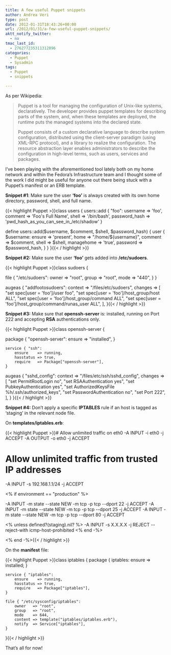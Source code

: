 ```yaml
---
title: A few useful Puppet snippets
author: Andrea Veri
type: post
date: 2012-01-31T18:43:26+00:00
url: /2012/01/31/a-few-useful-puppet-snippets/
aktt_notify_twitter:
  - no
tmac_last_id:
  - 276277235311312896
categories:
  - Puppet
  - Sysadmin
tags:
  - Puppet
  - snippets

---
```

As per Wikipedia: 

> Puppet is a tool for managing the configuration of Unix-like systems, declaratively. The developer provides puppet templates for describing parts of the system, and, when these templates are deployed, the runtime puts the managed systems into the declared state.
> 
> Puppet consists of a custom declarative language to describe system configuration, distributed using the client-server paradigm (using XML-RPC protocol), and a library to realize the configuration. The resource abstraction layer enables administrators to describe the configuration in high-level terms, such as users, services and packages.

I&#8217;ve been playing with the aforementioned tool lately both on my home network and within the Fedora&#8217;s Infrastructure team and I thought some of the work I did might be useful for anyone out there being stuck with a Puppet&#8217;s manifest or an ERB template. 

**Snippet #1**: Make sure the user **&#8216;foo&#8217;** is always created with its own home directory, password, shell, and full name.

{{< highlight Puppet >}}class users {
    users::add { "foo":
        username        => 'foo',
        comment         => 'Foo's Full Name',
        shell           => '/bin/bash',
        password_hash   => 'pwd_hash_as_you_can_see_in_/etc/shadow'
    }

define users::add($username, $comment, $shell, $password_hash) {
    user { $username:
        ensure => 'present',
        home   => "/home/${username}",
        comment => $comment,
        shell  => $shell,
        managehome => 'true',
        password => $password_hash,
    }
  }
}{{< / highlight >}}

**Snippet #2:** Make sure the user **&#8216;foo&#8217;** gets added into **/etc/sudoers**.

{{< highlight Puppet >}}class sudoers {

file { "/etc/sudoers":
      owner   => "root",
      group   => "root",
      mode    => "440",
     }
}

augeas { "addfootosudoers":
  context => "/files/etc/sudoers",
  changes => [
    "set spec[user = 'foo']/user foo",
    "set spec[user = 'foo']/host_group/host ALL",
    "set spec[user = 'foo']/host_group/command ALL",
    "set spec[user = 'foo']/host_group/command/runas_user ALL",
  ],
}{{< / highlight >}}

**Snippet #3:** Make sure that **openssh-server** is: installed, running on Port 222 and accepting **RSA** authentications only.

{{< highlight Puppet >}}class openssh-server {

  package { "openssh-server": 
      ensure => "installed",
  }

    service { "ssh":
        ensure    => running,
        hasstatus => true,
        require   => Package["openssh-server"],
    }

augeas { "sshd_config":
  context => "/files/etc/ssh/sshd_config",
    changes => [
    "set PermitRootLogin no",
    "set RSAAuthentication yes",
    "set PubkeyAuthentication yes",
    "set AuthorizedKeysFile	%h/.ssh/authorized_keys",
    "set PasswordAuthentication no",
    "set Port 222",
  ],
 }
}{{< / highlight >}}

**Snippet #4:** Don&#8217;t apply a specific **IPTABLES** rule if an host is tagged as &#8216;staging&#8217; in the relevant node file.

On **templates/iptables.erb**:

{{< highlight Puppet >}}# Allow unlimited traffic on eth0
-A INPUT -i eth0 -j ACCEPT
-A OUTPUT -o eth0 -j ACCEPT

# Allow unlimited traffic from trusted IP addresses
-A INPUT -s 192.168.1.1/24 -j ACCEPT

&lt;% if environment == "production" %>

-A INPUT -m state --state NEW -m tcp -p tcp --dport 22 -j ACCEPT
-A INPUT -m state --state NEW -m tcp -p tcp --dport 25 -j ACCEPT
-A INPUT -m state --state NEW -m tcp -p tcp --dport 80 -j ACCEPT

&lt;% unless defined?(staging).nil? %>
-A INPUT -s X.X.X.X -j REJECT --reject-with icmp-host-prohibited
&lt;% end -%>

&lt;% end -%>{{< / highlight >}}

On the **manifest** file:

{{< highlight Puppet >}}class iptables {
    package { iptables:
        ensure => installed;
    }

    service { "iptables":
        ensure    => running,
        hasstatus => true,
        require   => Package["iptables"],
    }

    file { "/etc/sysconfig/iptables":
        owner   => "root",
        group   => "root",
        mode    => 644,
        content => template("iptables/iptables.erb"),
        notify  => Service["iptables"],
    }
}{{< / highlight >}}

That&#8217;s all for now!
